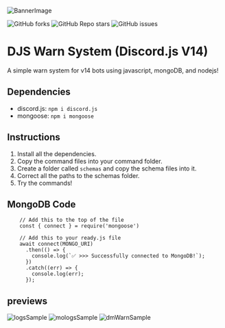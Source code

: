 ![BannerImage](https://cdn.discordapp.com/attachments/1022912249427402803/1022912656564293632/WARN_SYSTEM_BANNER.png)

![GitHub forks](https://img.shields.io/github/forks/LunarTaku/djs-warn-system?style=for-the-badge) ![GitHub Repo stars](https://img.shields.io/github/stars/LunarTaku/djs-warn-system?style=for-the-badge) ![GitHub issues](https://img.shields.io/github/issues/LunarTaku/djs-warn-system?style=for-the-badge)

# DJS Warn System (Discord.js V14)
A simple warn system for v14 bots using javascript, mongoDB, and nodejs!


## Dependencies
- discord.js: `npm i discord.js`
- mongoose: `npm i mongoose`

## Instructions
1. Install all the dependencies.
2. Copy the command files into your command folder.
3. Create a folder called `schemas` and copy the schema files into it.
4. Correct all the paths to the schemas folder.
5. Try the commands!

## MongoDB Code

```
    // Add this to the top of the file
    const { connect } = require('mongoose')
    
    // Add this to your ready.js file
    await connect(MONGO_URI)
      .then(() => {
        console.log(`✅ >>> Successfully connected to MongoDB!`);
      })
      .catch((err) => {
        console.log(err);
      });
```

## previews

![logsSample](https://cdn.discordapp.com/attachments/1022912249427402803/1022912373587198004/Screen_Shot_2022-09-23_at_7.47.18_PM.png)
![mologsSample](https://cdn.discordapp.com/attachments/1009933430085128242/1023207728258232380/Screen_Shot_2022-09-24_at_3.22.07_PM.png)
![dmWarnSample](https://cdn.discordapp.com/attachments/1022912249427402803/1022912374749012069/Screen_Shot_2022-09-23_at_7.47.56_PM.png)
